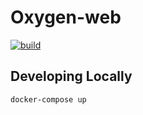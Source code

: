 # Oxygen-web

[![build](https://github.com/Tembhum/oxygen-web/actions/workflows/main.yml/badge.svg)](https://github.com/Tembhum/oxygen-web/actions/workflows/main.yml)

## Developing Locally

```bash
docker-compose up
```

